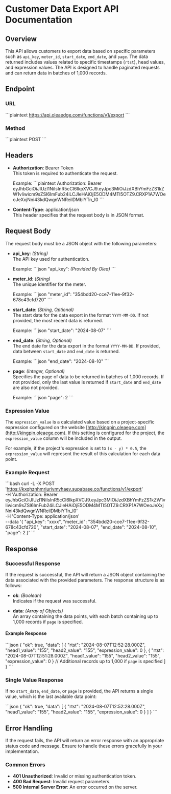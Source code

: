 # Customer Data Export API Documentation

## Overview

This API allows customers to export data based on specific parameters such as `api_key`, `meter_id`, `start_date`, `end_date`, and `page`. The data returned includes values related to specific timestamps (`rtst`), head values, and expression values. The API is designed to handle paginated requests and can return data in batches of 1,000 records.

## Endpoint

### URL

\`\`\`plaintext
https://api.oleaedge.com/functions/v1/export
\`\`\`

### Method

\`\`\`plaintext
POST
\`\`\`

## Headers

- **Authorization**: Bearer Token  
  This token is required to authenticate the request.
  
  Example:
  \`\`\`plaintext
  Authorization: Bearer eyJhbGciOiJIUzI1NiIsInR5cCI6IkpXVCJ9.eyJpc3MiOiJzdXBhYmFzZS1kZW1vIiwicm9sZSI6ImFub24iLCJleHAiOjE5ODM4MTI5OTZ9.CRXP1A7WOeoJeXxjNni43kdQwgnWNReilDMblYTn_I0
  \`\`\`

- **Content-Type**: application/json  
  This header specifies that the request body is in JSON format.

## Request Body

The request body must be a JSON object with the following parameters:

- **api_key**: *(String)*  
  The API key used for authentication.
  
  Example:
  \`\`\`json
  "api_key": *(Provided By Olea)*
  \`\`\`

- **meter_id**: *(String)*  
  The unique identifier for the meter.
  
  Example:
  \`\`\`json
  "meter_id": "354bdd20-cce7-11ee-9f32-678c43cfd720"
  \`\`\`

- **start_date**: *(String, Optional)*  
  The start date for the data export in the format `YYYY-MM-DD`. If not provided, the most recent data is returned.
  
  Example:
  \`\`\`json
  "start_date": "2024-08-07"
  \`\`\`

- **end_date**: *(String, Optional)*  
  The end date for the data export in the format `YYYY-MM-DD`. If provided, data between `start_date` and `end_date` is returned.
  
  Example:
  \`\`\`json
  "end_date": "2024-08-10"
  \`\`\`

- **page**: *(Integer, Optional)*  
  Specifies the page of data to be returned in batches of 1,000 records. If not provided, only the last value is returned if `start_date` and `end_date` are also not provided.
  
  Example:
  \`\`\`json
  "page": 2
  \`\`\`

### Expression Value

The `expression_value` is a calculated value based on a project-specific expression configured on the website [http://kingpin.oleaege.com](http://kingpin.oleaege.com). If this setting is configured for the project, the `expression_value` column will be included in the output. 

For example, if the project's expression is set to `(x - y) * 0.5`, the `expression_value` will represent the result of this calculation for each data point.

### Example Request

\`\`\`bash
curl -L -X POST 'https://kxqhznhmriurivmvhaev.supabase.co/functions/v1/export' \
-H 'Authorization: Bearer eyJhbGciOiJIUzI1NiIsInR5cCI6IkpXVCJ9.eyJpc3MiOiJzdXBhYmFzZS1kZW1vIiwicm9sZSI6ImFub24iLCJleHAiOjE5ODM4MTI5OTZ9.CRXP1A7WOeoJeXxjNni43kdQwgnWNReilDMblYTn_I0' \
-H 'Content-Type: application/json' \
--data '{
    "api_key": "xxxx",
    "meter_id": "354bdd20-cce7-11ee-9f32-678c43cfd720",
    "start_date": "2024-08-07",
    "end_date": "2024-08-10",
    "page": 2
}'
\`\`\`

## Response

### Successful Response

If the request is successful, the API will return a JSON object containing the data associated with the provided parameters. The response structure is as follows:

- **ok**: *(Boolean)*  
  Indicates if the request was successful.
  
- **data**: *(Array of Objects)*  
  An array containing the data points, with each batch containing up to 1,000 records if `page` is specified.

#### Example Response

\`\`\`json
{
  "ok": true,
  "data": [
    {
      "rtst": "2024-08-07T12:52:28.000Z",
      "head1_value": "155",
      "head2_value": "155",
      "expression_value": 0
    },
    {
      "rtst": "2024-08-07T12:51:28.000Z",
      "head1_value": "155",
      "head2_value": "155",
      "expression_value": 0
    }
    // Additional records up to 1,000 if `page` is specified
  ]
}
\`\`\`

### Single Value Response

If no `start_date`, `end_date`, or `page` is provided, the API returns a single value, which is the last available data point:

\`\`\`json
{
  "ok": true,
  "data": [
    {
      "rtst": "2024-08-07T12:52:28.000Z",
      "head1_value": "155",
      "head2_value": "155",
      "expression_value": 0
    }
  ]
}
\`\`\`

## Error Handling

If the request fails, the API will return an error response with an appropriate status code and message. Ensure to handle these errors gracefully in your implementation.

### Common Errors

- **401 Unauthorized**: Invalid or missing authentication token.
- **400 Bad Request**: Invalid request parameters.
- **500 Internal Server Error**: An error occurred on the server.
